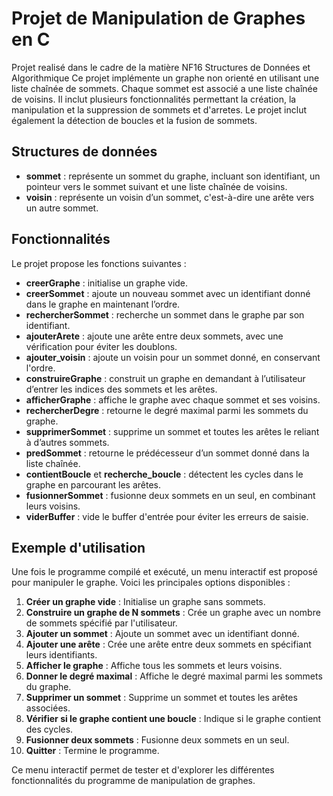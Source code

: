# Projet de Manipulation de Graphes en C

Projet realisé dans le cadre de la matière NF16 Structures de Données et Algorithmique
Ce projet implémente un graphe non orienté en utilisant une liste chaînée de sommets. Chaque sommet est associé a une liste chaînée de voisins. 
Il inclut plusieurs fonctionnalités permettant la création, la manipulation et la suppression de sommets et d'arretes. 
Le projet inclut également la détection de boucles et la fusion de sommets.

## Structures de données

- **sommet** : représente un sommet du graphe, incluant son identifiant, un pointeur vers le sommet suivant et une liste chaînée de voisins.
- **voisin** : représente un voisin d’un sommet, c'est-à-dire une arête vers un autre sommet.

## Fonctionnalités

Le projet propose les fonctions suivantes :

- **creerGraphe** : initialise un graphe vide.
- **creerSommet** : ajoute un nouveau sommet avec un identifiant donné dans le graphe en maintenant l’ordre.
- **rechercherSommet** : recherche un sommet dans le graphe par son identifiant.
- **ajouterArete** : ajoute une arête entre deux sommets, avec une vérification pour éviter les doublons.
- **ajouter_voisin** : ajoute un voisin pour un sommet donné, en conservant l'ordre.
- **construireGraphe** : construit un graphe en demandant à l’utilisateur d’entrer les indices des sommets et les arêtes.
- **afficherGraphe** : affiche le graphe avec chaque sommet et ses voisins.
- **rechercherDegre** : retourne le degré maximal parmi les sommets du graphe.
- **supprimerSommet** : supprime un sommet et toutes les arêtes le reliant à d’autres sommets.
- **predSommet** : retourne le prédécesseur d’un sommet donné dans la liste chaînée.
- **contientBoucle** et **recherche_boucle** : détectent les cycles dans le graphe en parcourant les arêtes.
- **fusionnerSommet** : fusionne deux sommets en un seul, en combinant leurs voisins.
- **viderBuffer** : vide le buffer d'entrée pour éviter les erreurs de saisie.
## Exemple d'utilisation

Une fois le programme compilé et exécuté, un menu interactif est proposé pour manipuler le graphe. Voici les principales options disponibles :

1. **Créer un graphe vide** : Initialise un graphe sans sommets.
2. **Construire un graphe de N sommets** : Crée un graphe avec un nombre de sommets spécifié par l'utilisateur.
3. **Ajouter un sommet** : Ajoute un sommet avec un identifiant donné.
4. **Ajouter une arête** : Crée une arête entre deux sommets en spécifiant leurs identifiants.
5. **Afficher le graphe** : Affiche tous les sommets et leurs voisins.
6. **Donner le degré maximal** : Affiche le degré maximal parmi les sommets du graphe.
7. **Supprimer un sommet** : Supprime un sommet et toutes les arêtes associées.
8. **Vérifier si le graphe contient une boucle** : Indique si le graphe contient des cycles.
9. **Fusionner deux sommets** : Fusionne deux sommets en un seul.
10. **Quitter** : Termine le programme.

Ce menu interactif permet de tester et d'explorer les différentes fonctionnalités du programme de manipulation de graphes.

